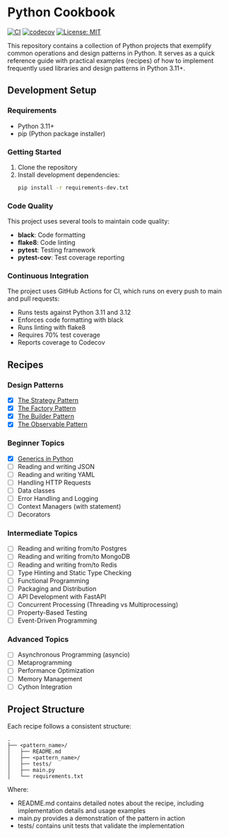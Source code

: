 # Python Cookbook

[![CI](https://github.com/johnburbridge/python-cookbook/actions/workflows/ci.yml/badge.svg)](https://github.com/johnburbridge/python-cookbook/actions/workflows/ci.yml)
[![codecov](https://codecov.io/gh/johnburbridge/python-cookbook/branch/main/graph/badge.svg)](https://codecov.io/gh/johnburbridge/python-cookbook)
[![License: MIT](https://img.shields.io/badge/License-MIT-yellow.svg)](https://opensource.org/licenses/MIT)

This repository contains a collection of Python projects that exemplify common operations and design patterns in Python. It serves as a quick reference guide with practical examples (recipes) of how to implement frequently used libraries and design patterns in Python 3.11+.

## Development Setup

### Requirements
- Python 3.11+
- pip (Python package installer)

### Getting Started
1. Clone the repository
2. Install development dependencies:
   ```bash
   pip install -r requirements-dev.txt
   ```

### Code Quality
This project uses several tools to maintain code quality:
- **black**: Code formatting
- **flake8**: Code linting
- **pytest**: Testing framework
- **pytest-cov**: Test coverage reporting

### Continuous Integration
The project uses GitHub Actions for CI, which runs on every push to main and pull requests:
- Runs tests against Python 3.11 and 3.12
- Enforces code formatting with black
- Runs linting with flake8
- Requires 70% test coverage
- Reports coverage to Codecov

## Recipes

### Design Patterns
- [x] [The Strategy Pattern](./strategy_pattern/README.md)
- [x] [The Factory Pattern](./factory_pattern/README.md)
- [x] [The Builder Pattern](./builder_pattern/README.md)
- [x] [The Observable Pattern](./observable_pattern/README.md)

### Beginner Topics
- [x] [Generics in Python](./generics/README.md)
- [ ] Reading and writing JSON
- [ ] Reading and writing YAML
- [ ] Handling HTTP Requests
- [ ] Data classes
- [ ] Error Handling and Logging
- [ ] Context Managers (with statement)
- [ ] Decorators

### Intermediate Topics
- [ ] Reading and writing from/to Postgres
- [ ] Reading and writing from/to MongoDB
- [ ] Reading and writing from/to Redis
- [ ] Type Hinting and Static Type Checking
- [ ] Functional Programming
- [ ] Packaging and Distribution
- [ ] API Development with FastAPI
- [ ] Concurrent Processing (Threading vs Multiprocessing)
- [ ] Property-Based Testing
- [ ] Event-Driven Programming

### Advanced Topics
- [ ] Asynchronous Programming (asyncio)
- [ ] Metaprogramming
- [ ] Performance Optimization
- [ ] Memory Management
- [ ] Cython Integration

## Project Structure

Each recipe follows a consistent structure:

```
.
├── <pattern_name>/
│   ├── README.md
│   ├── <pattern_name>/
│   ├── tests/
│   ├── main.py
│   └── requirements.txt
```

Where:
- README.md contains detailed notes about the recipe, including implementation details and usage examples
- main.py provides a demonstration of the pattern in action
- tests/ contains unit tests that validate the implementation
